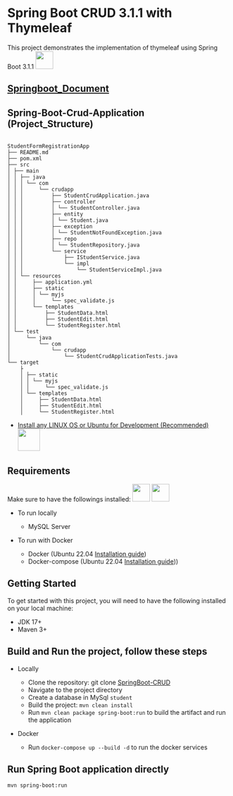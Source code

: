 # Spring Boot CRUD 3.1.1 with Thymeleaf
This project demonstrates the implementation of thymeleaf using Spring Boot 3.1.1
<img src="https://www.svgrepo.com/show/354380/spring-icon.svg" style="height: 40px">
## [Springboot_Document](https://docs.spring.io/spring-boot/docs/current/reference/htmlsingle/)

## Spring-Boot-Crud-Application (Project_Structure)
````

StudentFormRegistrationApp
├── README.md
├── pom.xml
├── src
│ ├── main
│ │ ├── java
│ │ │ └── com
│ │ │     └── crudapp
│ │ │         ├── StudentCrudApplication.java
│ │ │         ├── controller
│ │ │         │ └── StudentController.java
│ │ │         ├── entity
│ │ │         │ └── Student.java
│ │ │         ├── exception
│ │ │         │ └── StudentNotFoundException.java
│ │ │         ├── repo
│ │ │         │ └── StudentRepository.java
│ │ │         └── service
│ │ │             ├── IStudentService.java
│ │ │             └── impl
│ │ │                 └── StudentServiceImpl.java
│ │ └── resources
│ │     ├── application.yml
│ │     ├── static
│ │     │ └── myjs
│ │     │     └── spec_validate.js
│ │     └── templates
│ │         ├── StudentData.html
│ │         ├── StudentEdit.html
│ │         └── StudentRegister.html
│ └── test
│     └── java
│         └── com
│             └── crudapp
│                 └── StudentCrudApplicationTests.java
└── target
    ├
    │ ├── static
    │ │ └── myjs
    │ │     └── spec_validate.js
    │ └── templates
    │     ├── StudentData.html
    │     ├── StudentEdit.html
    │     └── StudentRegister.html
````

* [Install any LINUX OS or Ubuntu for Development (Recommended) ](https://releases.ubuntu.com/jammy/)<img src="https://assets.ubuntu.com/v1/a7e3c509-Canonical%20Ubuntu.svg" style="height: 50px">

## Requirements
Make sure to have the followings installed:
<img src="https://www.freepnglogos.com/uploads/logo-mysql-png/logo-mysql-mysql-logo-png-images-are-download-crazypng-21.png" style="height: 40px">
<img src="https://www.svgrepo.com/show/331370/docker.svg" style="height: 40px">

* To run locally
    - MySQL Server

* To run with Docker
    - Docker (Ubuntu 22.04 [Installation guide](https://docs.docker.com/engine/install/ubuntu/))
    - Docker-compose (Ubuntu 22.04 [Installation guide](https://docs.docker.com/compose/install/)))
## Getting Started
To get started with this project, you will need to have the following installed on your local machine:

* JDK 17+
* Maven 3+

## Build and Run the project, follow these steps
* Locally
    - Clone the repository: git clone [SpringBoot-CRUD](https://github.com/vikrantgit97/StudentCrudApplication.git)
    - Navigate to the project directory
    - Create a database in MySql `student`
    - Build the project: `mvn clean install`
    - Run `mvn clean package spring-boot:run` to build the artifact and run the application

* Docker
    - Run `docker-compose up --build -d` to run the docker services

## Run Spring Boot application directly
```
mvn spring-boot:run
```
